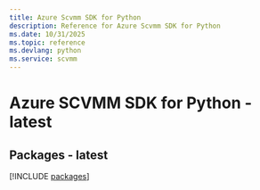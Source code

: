```yaml
---
title: Azure Scvmm SDK for Python
description: Reference for Azure Scvmm SDK for Python
ms.date: 10/31/2025
ms.topic: reference
ms.devlang: python
ms.service: scvmm
---
```

# Azure SCVMM SDK for Python - latest
## Packages - latest
[!INCLUDE [packages](scvmm-index.md)]